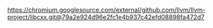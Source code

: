 https://chromium.googlesource.com/external/github.com/llvm/llvm-project/libcxx.git@79a2e924d96e2fc1e4b937c42efd08898fa472d7
